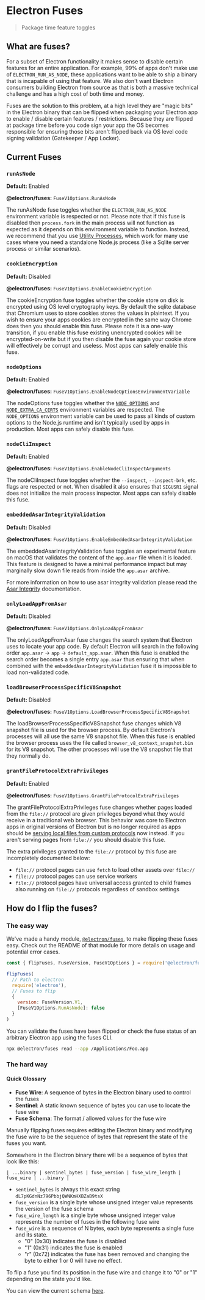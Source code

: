 # Electron Fuses

> Package time feature toggles

## What are fuses?

For a subset of Electron functionality it makes sense to disable certain features for an entire application.  For example, 99% of apps don't make use of `ELECTRON_RUN_AS_NODE`, these applications want to be able to ship a binary that is incapable of using that feature.  We also don't want Electron consumers building Electron from source as that is both a massive technical challenge and has a high cost of both time and money.

Fuses are the solution to this problem, at a high level they are "magic bits" in the Electron binary that can be flipped when packaging your Electron app to enable / disable certain features / restrictions.  Because they are flipped at package time before you code sign your app the OS becomes responsible for ensuring those bits aren't flipped back via OS level code signing validation (Gatekeeper / App Locker).

## Current Fuses

### `runAsNode`

**Default:** Enabled

**@electron/fuses:** `FuseV1Options.RunAsNode`

The runAsNode fuse toggles whether the `ELECTRON_RUN_AS_NODE` environment variable is respected or not.  Please note that if this fuse is disabled then `process.fork` in the main process will not function as expected as it depends on this environment variable to function. Instead, we recommend that you use [Utility Processes](../api/utility-process.md), which work for many use cases where you need a standalone Node.js process (like a Sqlite server process or similar scenarios).

### `cookieEncryption`

**Default:** Disabled

**@electron/fuses:** `FuseV1Options.EnableCookieEncryption`

The cookieEncryption fuse toggles whether the cookie store on disk is encrypted using OS level cryptography keys.  By default the sqlite database that Chromium uses to store cookies stores the values in plaintext.  If you wish to ensure your apps cookies are encrypted in the same way Chrome does then you should enable this fuse.  Please note it is a one-way transition, if you enable this fuse existing unencrypted cookies will be encrypted-on-write but if you then disable the fuse again your cookie store will effectively be corrupt and useless.  Most apps can safely enable this fuse.

### `nodeOptions`

**Default:** Enabled

**@electron/fuses:** `FuseV1Options.EnableNodeOptionsEnvironmentVariable`

The nodeOptions fuse toggles whether the [`NODE_OPTIONS`](https://nodejs.org/api/cli.html#node_optionsoptions)  and [`NODE_EXTRA_CA_CERTS`](https://github.com/nodejs/node/blob/main/doc/api/cli.md#node_extra_ca_certsfile) environment variables are respected.  The `NODE_OPTIONS` environment variable can be used to pass all kinds of custom options to the Node.js runtime and isn't typically used by apps in production.  Most apps can safely disable this fuse.

### `nodeCliInspect`

**Default:** Enabled

**@electron/fuses:** `FuseV1Options.EnableNodeCliInspectArguments`

The nodeCliInspect fuse toggles whether the `--inspect`, `--inspect-brk`, etc. flags are respected or not.  When disabled it also ensures that `SIGUSR1` signal does not initialize the main process inspector.  Most apps can safely disable this fuse.

### `embeddedAsarIntegrityValidation`

**Default:** Disabled

**@electron/fuses:** `FuseV1Options.EnableEmbeddedAsarIntegrityValidation`

The embeddedAsarIntegrityValidation fuse toggles an experimental feature on macOS that validates the content of the `app.asar` file when it is loaded.  This feature is designed to have a minimal performance impact but may marginally slow down file reads from inside the `app.asar` archive.

For more information on how to use asar integrity validation please read the [Asar Integrity](asar-integrity.md) documentation.

### `onlyLoadAppFromAsar`

**Default:** Disabled

**@electron/fuses:** `FuseV1Options.OnlyLoadAppFromAsar`

The onlyLoadAppFromAsar fuse changes the search system that Electron uses to locate your app code.  By default Electron will search in the following order `app.asar` -> `app` -> `default_app.asar`.  When this fuse is enabled the search order becomes a single entry `app.asar` thus ensuring that when combined with the `embeddedAsarIntegrityValidation` fuse it is impossible to load non-validated code.

### `loadBrowserProcessSpecificV8Snapshot`

**Default:** Disabled

**@electron/fuses:** `FuseV1Options.LoadBrowserProcessSpecificV8Snapshot`

The loadBrowserProcessSpecificV8Snapshot fuse changes which V8 snapshot file is used for the browser process.  By default Electron's processes will all use the same V8 snapshot file.  When this fuse is enabled the browser process uses the file called `browser_v8_context_snapshot.bin` for its V8 snapshot. The other processes will use the V8 snapshot file that they normally do.

### `grantFileProtocolExtraPrivileges`

**Default:** Enabled

**@electron/fuses:** `FuseV1Options.GrantFileProtocolExtraPrivileges`

The grantFileProtocolExtraPrivileges fuse changes whether pages loaded from the `file://` protocol are given privileges beyond what they would receive in a traditional web browser.  This behavior was core to Electron apps in original versions of Electron but is no longer required as apps should be [serving local files from custom protocols](./security.md#18-avoid-usage-of-the-file-protocol-and-prefer-usage-of-custom-protocols) now instead.  If you aren't serving pages from `file://` you should disable this fuse.

The extra privileges granted to the `file://` protocol by this fuse are incompletely documented below:

* `file://` protocol pages can use `fetch` to load other assets over `file://`
* `file://` protocol pages can use service workers
* `file://` protocol pages have universal access granted to child frames also running on `file://` protocols regardless of sandbox settings

## How do I flip the fuses?

### The easy way

We've made a handy module, [`@electron/fuses`](https://npmjs.com/package/@electron/fuses), to make flipping these fuses easy.  Check out the README of that module for more details on usage and potential error cases.

```js @ts-nocheck
const { flipFuses, FuseVersion, FuseV1Options } = require('@electron/fuses')

flipFuses(
  // Path to electron
  require('electron'),
  // Fuses to flip
  {
    version: FuseVersion.V1,
    [FuseV1Options.RunAsNode]: false
  }
)
```

You can validate the fuses have been flipped or check the fuse status of an arbitrary Electron app using the fuses CLI.

```bash
npx @electron/fuses read --app /Applications/Foo.app
```

### The hard way

#### Quick Glossary

* **Fuse Wire**: A sequence of bytes in the Electron binary used to control the fuses
* **Sentinel**: A static known sequence of bytes you can use to locate the fuse wire
* **Fuse Schema**: The format / allowed values for the fuse wire

Manually flipping fuses requires editing the Electron binary and modifying the fuse wire to be the sequence of bytes that represent the state of the fuses you want.

Somewhere in the Electron binary there will be a sequence of bytes that look like this:

```text
| ...binary | sentinel_bytes | fuse_version | fuse_wire_length | fuse_wire | ...binary |
```

* `sentinel_bytes` is always this exact string `dL7pKGdnNz796PbbjQWNKmHXBZaB9tsX`
* `fuse_version` is a single byte whose unsigned integer value represents the version of the fuse schema
* `fuse_wire_length` is a single byte whose unsigned integer value represents the number of fuses in the following fuse wire
* `fuse_wire` is a sequence of N bytes, each byte represents a single fuse and its state.
  * "0" (0x30) indicates the fuse is disabled
  * "1" (0x31) indicates the fuse is enabled
  * "r" (0x72) indicates the fuse has been removed and changing the byte to either 1 or 0 will have no effect.

To flip a fuse you find its position in the fuse wire and change it to "0" or "1" depending on the state you'd like.

You can view the current schema [here](https://github.com/electron/electron/blob/main/build/fuses/fuses.json5).
